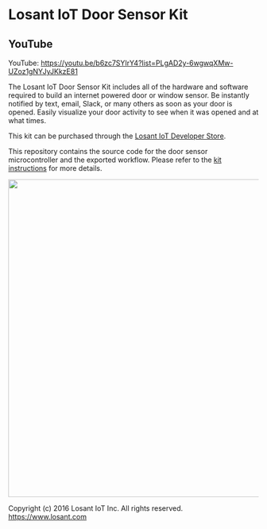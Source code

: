 # Losant IoT Door Sensor Kit

## YouTube

YouTube: https://youtu.be/b6zc7SYIrY4?list=PLgAD2y-6wgwqXMw-UZoz1gNYJyJKkzE81


The Losant IoT Door Sensor Kit includes all of the hardware and software required to build an internet powered door or window sensor. Be instantly notified by text, email, Slack, or many others as soon as your door is opened. Easily visualize your door activity to see when it was opened and at what times.

This kit can be purchased through the [Losant IoT Developer Store](https://store.losant.com/products/losant-door-sensor-kit).

This repository contains the source code for the door sensor microcontroller and the exported workflow. Please refer to the [kit instructions](https://docs.losant.com/getting-started/losant-iot-dev-kits/door-sensor-kit/) for more details.

<img src="https://docs.losant.com/images/getting-started/losant-iot-dev-kits/door-sensor/door-sensor.jpg" style="width: 640px;" width="640">

Copyright (c) 2016 Losant IoT Inc. All rights reserved. <br />
https://www.losant.com
